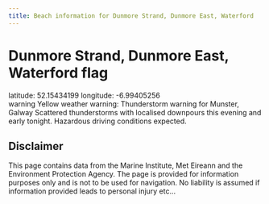 ```yaml
---
title: Beach information for Dunmore Strand, Dunmore East, Waterford
---
```

# Dunmore Strand, Dunmore East, Waterford <span class="material-icons blue-flag">flag</span>

<div class="location-info">latitude: 52.15434199 longitude: -6.99405256</div>
<div class="met-eireann-warnings"><span class="material-icons yellow-warning">warning</span>&nbsp;Yellow weather warning: Thunderstorm warning for Munster, Galway Scattered thunderstorms with localised downpours this evening and early tonight. Hazardous driving conditions expected.&nbsp;</div>
<div></div>

## Disclaimer

This page contains data from the Marine Institute, 
Met Eireann and the Environment Protection Agency. The page is provided for
information purposes only and is not to be used for navigation. No liability 
is assumed if information provided leads to personal injury etc...